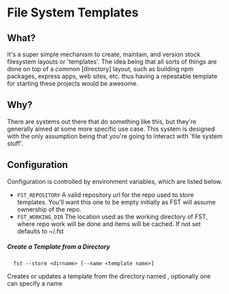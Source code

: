 # File System Templates

## What?
  It's a super simple mechanism to create, maintain, and version stock filesystem
  layouts or 'templates'. The idea being that all sorts of things are done on
  top of a common [directory] layout, such as building npm packages, express apps,
  web sites, etc. thus having a repeatable template for starting these projects
  would be awesome.  

## Why?
  There are systems out there that do something like this, but they're generally
  aimed at some more specific use case. This system is designed with the only
  assumption being that you're going to interact with 'file system stuff'.

## Configuration

  Configuration is controlled by environment variables, which are listed below.

* `FST_REPOSITORY` A valid repository url for the repo used to store templates.  You'll want this one to be empty initially as FST will assume ownership of the repo.
* `FST_WORKING_DIR` The location used as the working directory of FST, where repo work will be done and items will be cached.  If not set defaults to ~/.fst


##### Create a Template from a Directory
      fst --store <dirname> [--name <template name>] 

  Creates or updates a template from the directory named <dirname>, optionally one can specify a name <template name> that will be used to name the template.  If no template name is provided the name of the directory from <dirname> will be used.  
  
  In the case of an update ( the provided template name matches that of an existing template ), the changes will be applied over the existing template. Don't worry the old one is still there in the event of something awful this is, afterall built on top of git.

##### Unpack a Template
      fst <template name> [<destination dir>]

  Unpacks a template to the directory specified by <destination dir>. If the
  directory specified exists, the template will unpack 'over' it replacing items
  where conflicts occur.  If <destination dir> is not provided, the template
  will be unpacked into the current directory within a directory named the
  same as the template overlaying any existing directory and contents of the same
  name.


##### Show me my Templates
      fst list

  Displays all the templates that fst knows about as it is currently configured.
